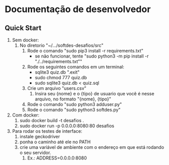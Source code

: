 # Documentação de desenvolvedor

## Quick Start
1. Sem docker:
   1. No diretorio "~/.../softdes-desafios/src"
      1. Rode o comando "sudo pip3 install -r requirements.txt"
           * se não funcionar, tente "sudo python3 -m pip install -r "./../requirements.txt""
      2. Rode os seguintes comandos em um terminal:
          * sqlite3 quiz.db ".exit"
          * sudo chmod 777 quiz.db 
          * sudo sqlite3 quiz.db < quiz.sql
      3. Crie um arquivo "users.csv"
          1. Insira seu {nome} e o {tipo} de usuario que você é nesse arquivo, no formato "{nome}, {tipo}"
      4. Rode o comando "sudo python3 adduser.py"
      5. Rode o comando "sudo python3 softdes.py"
2. Com docker:
   1. sudo docker build -t desafios .
   2. sudo docker run -p 0.0.0.0:8080:80 desafios
3. Para rodar os testes de interface:
   1. instale geckodriver
   2. ponha o caminho até ele no PATH
   3. crie uma variável de ambiente com o endereço em que está rodando o seu servidor. 
      1. Ex.: ADDRESS=0.0.0.0:8080
